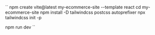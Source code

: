 ``
npm create vite@latest my-ecommerce-site --template react
cd my-ecommerce-site
npm install -D tailwindcss postcss autoprefixer
npx tailwindcss init -p

npm run dev
``
